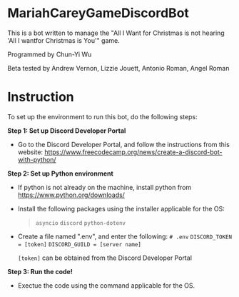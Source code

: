 # MariahCareyGameDiscordBot
This is a bot written to manage the "All I Want for Christmas is not hearing
'All I wantfor Christmas is You'" game. 

Programmed by Chun-Yi Wu

Beta tested by Andrew Vernon, Lizzie Jouett, Antonio Roman, Angel Roman

# Instruction 
To set up the environment to run this bot, do the following steps:

**Step 1: Set up Discord Developer Portal**

- Go to the Discord Developer Portal, and follow the instructions from 
    this website:
    https://www.freecodecamp.org/news/create-a-discord-bot-with-python/
    

**Step 2: Set up Python environment**
- If python is not already on the machine, install python from 
    https://www.python.org/downloads/
    
- Install the following packages using the installer applicable for the OS:
    > `asyncio`
    > `discord`
    > `python-dotenv`
    
- Create a file named ".env", and enter the following:
    `# .env`
    `DISCORD_TOKEN = [token]`
    `DISCORD_GUILD = [server name]`
    
    `[token]` can be obtained from the Discord Developer Portal
    
    
**Step 3: Run the code!**
- Exectue the code using the command applicable for the OS.